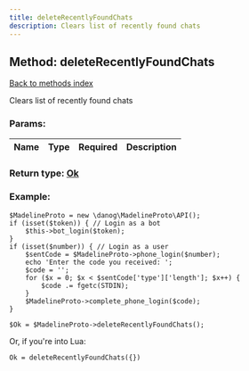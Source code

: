 ```yaml
---
title: deleteRecentlyFoundChats
description: Clears list of recently found chats
---
```

## Method: deleteRecentlyFoundChats  
[Back to methods index](index.md)


Clears list of recently found chats

### Params:

| Name     |    Type       | Required | Description |
|----------|:-------------:|:--------:|------------:|


### Return type: [Ok](../types/Ok.md)

### Example:


```
$MadelineProto = new \danog\MadelineProto\API();
if (isset($token)) { // Login as a bot
    $this->bot_login($token);
}
if (isset($number)) { // Login as a user
    $sentCode = $MadelineProto->phone_login($number);
    echo 'Enter the code you received: ';
    $code = '';
    for ($x = 0; $x < $sentCode['type']['length']; $x++) {
        $code .= fgetc(STDIN);
    }
    $MadelineProto->complete_phone_login($code);
}

$Ok = $MadelineProto->deleteRecentlyFoundChats();
```

Or, if you're into Lua:

```
Ok = deleteRecentlyFoundChats({})
```

